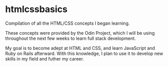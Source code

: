 # htmlcssbasics
Compilation of all the HTML/CSS concepts I began learning.

These concepts were provided by the Odin Project, which I will be using throughout the next few weeks to learn full stack development.

My goal is to become adept at HTML and CSS, and learn JavaScript and Ruby on Rails afterward. With this knowledge, I plan to use it to develop new skills in my field and futher my career.
